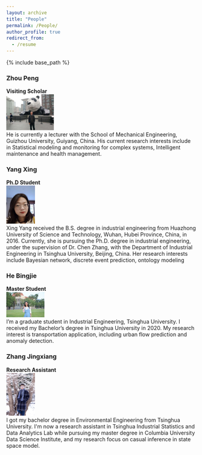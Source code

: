 ```yaml
---
layout: archive
title: "People"
permalink: /People/
author_profile: true
redirect_from:
  - /resume
---
```


{% include base_path %}


### Zhou Peng
**Visiting Scholar**  
<img src="/images/zhoupeng.jpeg" width="25%">  
He is currently a lecturer with the School of Mechanical Engineering, Guizhou University, Guiyang, China. His current research interests include in Statistical modeling and monitoring for complex systems, Intelligent maintenance and health management.

### Yang Xing

**Ph.D Student**  
<img src="/images/yangxing.jpeg" width="15%">  
Xing Yang received the B.S. degree in industrial engineering from Huazhong University of Science and Technology, Wuhan, Hubei Province, China, in 2016. Currently, she is pursuing the Ph.D. degree in industrial engineering, under the supervision of Dr. Chen Zhang, with the Department of Industrial Engineering in Tsinghua University, Beijing, China. Her research interests include Bayesian network, discrete event prediction, ontology modeling

### He Bingjie
**Master Student**  
<img src="/images/hebingjie.jpeg" width="20%">  
I’m a graduate student in Industrial Engineering, Tsinghua University. I received my Bachelor’s degree in Tsinghua University in 2020. My research interest is transportation application, including urban flow prediction and anomaly detection.

### Zhang Jingxiang

**Research Assistant**  
<img src="/images/zhangjingxiang.jpeg" width="15%">  
I got my bachelor degree in Environmental Engineering from Tsinghua University. I'm now a research assistant in Tsinghua Industrial Statistics and Data Analytics Lab while pursuing my master degree in Columbia University Data Science Institute, and my research focus on casual inference in state space model.

